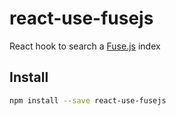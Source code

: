 # react-use-fusejs

React hook to search a [Fuse.js](https://fusejs.io/) index

## Install

```sh
npm install --save react-use-fusejs
```
